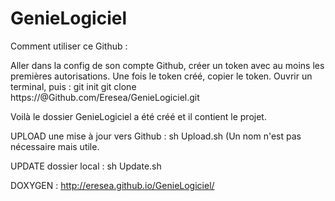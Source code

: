 # GenieLogiciel
Comment utiliser ce Github :

Aller dans la config de son compte Github, créer un token avec au moins les premières autorisations.
Une fois le token créé, copier le token.
Ouvrir un terminal, puis :
git init
git clone https://<copier token ici>@Github.com/Eresea/GenieLogiciel.git

Voilà le dossier GenieLogiciel a été créé et il contient le projet.

UPLOAD une mise à jour vers Github : sh Upload.sh <nom>   (Un nom n'est pas nécessaire mais utile.

UPDATE dossier local : sh Update.sh

DOXYGEN : http://eresea.github.io/GenieLogiciel/

